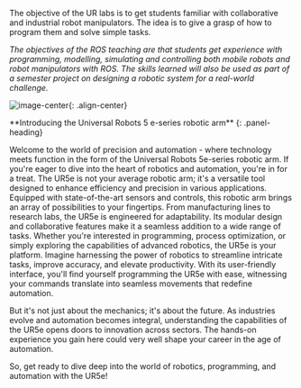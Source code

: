 
The objective of the UR labs is to get students familiar with collaborative and industrial robot manipulators. The idea is to give a grasp of how to program them and solve simple tasks.

*The objectives of the ROS teaching are that students get experience with programming, modelling, simulating and controlling both mobile robots and robot manipulators with ROS. The skills learned will also be used as part of a semester project on designing a robotic system for a real-world challenge.*

![image-center](https://a.storyblok.com/f/169662/1000x1000/36a6c788d2/ur5e.png){: .align-center}

<div class="panel panel-gitlab-purple">
**Introducing the Universal Robots 5 e-series robotic arm**
{: .panel-heading}
<div class="panel-body">

Welcome to the world of precision and automation - where technology meets function in the form of the Universal Robots 5e-series robotic arm. If you're eager to dive into the heart of robotics and automation, you're in for a treat.
The UR5e is not your average robotic arm; it's a versatile tool designed to enhance efficiency and precision in various applications. Equipped with state-of-the-art sensors and controls, this robotic arm brings an array of possibilities to your fingertips.
From manufacturing lines to research labs, the UR5e is engineered for adaptability. Its modular design and collaborative features make it a seamless addition to a wide range of tasks. Whether you're interested in programming, process optimization, or simply exploring the capabilities of advanced robotics, the UR5e is your platform.
Imagine harnessing the power of robotics to streamline intricate tasks, improve accuracy, and elevate productivity. With its user-friendly interface, you'll find yourself programming the UR5e with ease, witnessing your commands translate into seamless movements that redefine automation.

But it's not just about the mechanics; it's about the future. As industries evolve and automation becomes integral, understanding the capabilities of the UR5e opens doors to innovation across sectors. The hands-on experience you gain here could very well shape your career in the age of automation.

So, get ready to dive deep into the world of robotics, programming, and automation with the UR5e!

</div>
</div>



